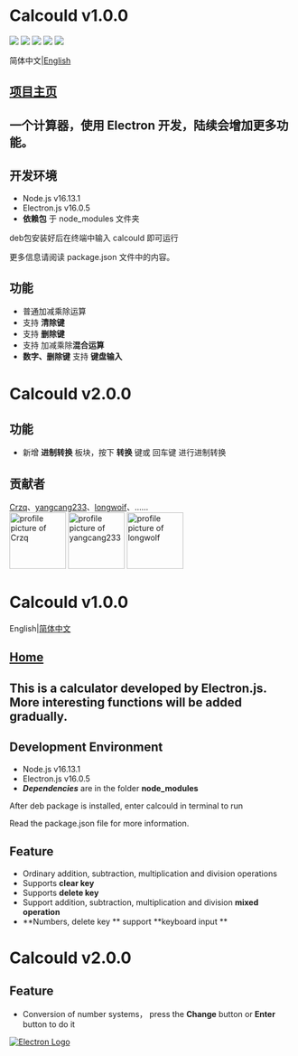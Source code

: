 <a name="Ch"/>

Calcould  v1.0.0
=============
[![](https://img.shields.io/github/watchers/Crzq/Calcould.svg?style=flat)](https://github.com/Crzq/Calcould/watchers)
[![](https://img.shields.io/github/stars/Crzq/Calcould.svg?style=flat)](https://github.com/Crzq/Calcould/stargazers)
[![](https://img.shields.io/github/forks/Crzq/Calcould.svg?style=flat)](https://github.com/Crzq/Calcould/network/members)
[![](https://img.shields.io/github/issues-pr-closed-raw/Crzq/Calcould.svg?style=flat)](https://github.com/Crzq/Calcould/issues)
![](https://img.shields.io/github/repo-size/Crzq/Calcould.svg?style=flat)

简体中文|[English](#En)

## [项目主页](https://github.com/Crzq/Calcould/)

一个计算器，使用 Electron 开发，陆续会增加更多功能。
---

## 开发环境
* Node.js         v16.13.1
* Electron.js    v16.0.5
* **依赖包**    于 node_modules 文件夹

deb包安装好后在终端中输入 calcould 即可运行

更多信息请阅读 package.json 文件中的内容。



## 功能
* 普通加减乘除运算
* 支持 **清除键**
* 支持 **删除键**
* 支持 加减乘除**混合运算**
* **数字、删除键** 支持 **键盘输入**



Calcould  v2.0.0
=============


## 功能
* 新增 **进制转换** 板块，按下 **转换** 键或 回车键 进行进制转换



## 贡献者
[Crzq](https://github.com/Crzq)、[yangcang233](https://github.com/yangcang233)、[longwoif](https://github.com/longwoif)、......<br>
<a title="Crzq" href="https://github.com/Crzq"><img src="https://avatars.githubusercontent.com/u/41958119?v=4" width="100" alt="profile picture of Crzq"></a>
<a title="yangcang233" href="https://github.com/yangcang233"><img src="https://avatars.githubusercontent.com/u/100249118?v=4" width="100" alt="profile picture of yangcang233"></a>
<a title="longwoif" href="https://github.com/longwoif"><img src="https://avatars.githubusercontent.com/u/100250459?v=4" width="100" alt="profile picture of longwolf"></a>







<a name="En"/>

Calcould  v1.0.0
============

English|[简体中文](#Ch)

## [Home](https://github.com/Crzq/Calcould/)

This is a calculator developed by Electron.js. More interesting functions will be added gradually. 
---

## Development Environment
* Node.js 	     v16.13.1
* Electron.js     v16.0.5
* ***Dependencies***   are in the folder  **node_modules** 

After deb package is installed, enter calcould in terminal to run

Read the package.json file for more information.



## Feature
* Ordinary addition, subtraction, multiplication and division operations
* Supports  **clear key**
* Supports  **delete key**
* Support addition, subtraction, multiplication and division  **mixed operation**
* **Numbers, delete key ** support **keyboard input **




## 
Calcould  v2.0.0
=============


## Feature
* Conversion of number systems， press the **Change** button or **Enter** button to do it


[![Electron Logo](https://electronjs.org/images/electron-logo.svg)](https://electronjs.org)

